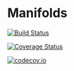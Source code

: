 # Manifolds

[![Build Status](https://travis-ci.org/antoine-levitt/Manifolds.jl.svg?branch=master)](https://travis-ci.org/antoine-levitt/Manifolds.jl)

[![Coverage Status](https://coveralls.io/repos/antoine-levitt/Manifolds.jl/badge.svg?branch=master&service=github)](https://coveralls.io/github/antoine-levitt/Manifolds.jl?branch=master)

[![codecov.io](http://codecov.io/github/antoine-levitt/Manifolds.jl/coverage.svg?branch=master)](http://codecov.io/github/antoine-levitt/Manifolds.jl?branch=master)
